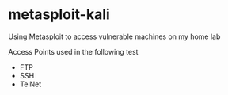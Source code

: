 # metasploit-kali
Using Metasploit to access vulnerable machines on my home lab

Access Points used in the following test
* FTP
* SSH
* TelNet

